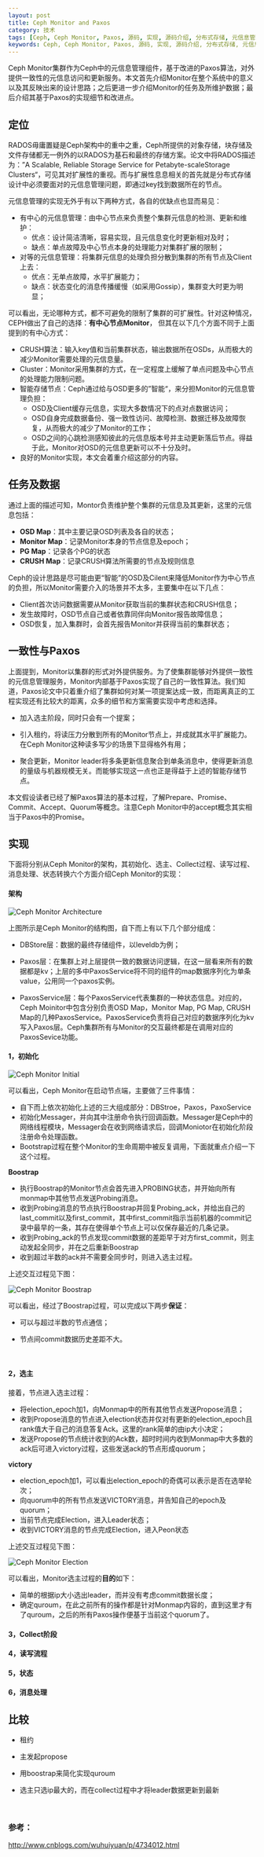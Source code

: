 ```yaml
---
layout: post
title: Ceph Monitor and Paxos
category: 技术
tags: [Ceph, Ceph Monitor, Paxos, 源码, 实现, 源码介绍, 分布式存储, 元信息管理, 一致性协议]
keywords: Ceph, Ceph Monitor, Paxos, 源码, 实现, 源码介绍, 分布式存储, 元信息管理, 一致性协议
---
```


Ceph Monitor集群作为Ceph中的元信息管理组件，基于改进的Paxos算法，对外提供一致性的元信息访问和更新服务。本文首先介绍Monitor在整个系统中的意义以及其反映出来的设计思路；之后更进一步介绍Monitor的任务及所维护数据；最后介绍其基于Paxos的实现细节和改进点。



## **定位**

RADOS毋庸置疑是Ceph架构中的重中之重，Ceph所提供的对象存储，块存储及文件存储都无一例外的以RADOS为基石和最终的存储方案。论文中将RADOS描述为：”A Scalable, Reliable Storage Service for Petabyte-scaleStorage Clusters“，可见其对扩展性的重视。而与扩展性息息相关的首先就是分布式存储设计中必须要面对的元信息管理问题，即通过key找到数据所在的节点。

元信息管理的实现无外乎有以下两种方式，各自的优缺点也显而易见：

- 有中心的元信息管理：由中心节点来负责整个集群元信息的检测、更新和维护：
  - 优点：设计简洁清晰，容易实现，且元信息变化时更新相对及时；
  - 缺点：单点故障及中心节点本身的处理能力对集群扩展的限制；
- 对等的元信息管理：将集群元信息的处理负担分散到集群的所有节点及Client上去：
  - 优点：无单点故障，水平扩展能力；
  - 缺点：状态变化的消息传播缓慢（如采用Gossip），集群变大时更为明显；

可以看出，无论哪种方式，都不可避免的限制了集群的可扩展性。针对这种情况，CEPH做出了自己的选择：**有中心节点Monitor**， 但其在以下几个方面不同于上面提到的有中心方式：

- CRUSH算法：输入key值和当前集群状态，输出数据所在OSDs，从而极大的减少Monitor需要处理的元信息量。
- Cluster：Monitor采用集群的方式，在一定程度上缓解了单点问题及中心节点的处理能力限制问题。
- 智能存储节点：Ceph通过给与OSD更多的”智能“，来分担Monitor的元信息管理负担：
  - OSD及Client缓存元信息，实现大多数情况下的点对点数据访问；
  - OSD自身完成数据备份、强一致性访问、故障检测、数据迁移及故障恢复，从而极大的减少了Monitor的工作；
  - OSD之间的心跳检测感知彼此的元信息版本号并主动更新落后节点。得益于此，Monitor对OSD的元信息更新可以不十分及时。
- 良好的Monitor实现，本文会着重介绍这部分的内容。




## **任务及数据**

通过上面的描述可知，Montor负责维护整个集群的元信息及其更新，这里的元信息包括：

- **OSD Map**：其中主要记录OSD列表及各自的状态；
- **Monitor Map**：记录Monitor本身的节点信息及epoch；
- **PG Map**：记录各个PG的状态
- **CRUSH Map**：记录CRUSH算法所需要的节点及规则信息

Ceph的设计思路是尽可能由更“智能”的OSD及Cilent来降低Monitor作为中心节点的负担，所以Monitor需要介入的场景并不太多，主要集中在以下几点：

- Client首次访问数据需要从Monitor获取当前的集群状态和CRUSH信息；
- 发生故障时，OSD节点自己或者依靠同伴向Monitor报告故障信息；
- OSD恢复，加入集群时，会首先报告Monitor并获得当前的集群状态；




## **一致性与Paxos**

上面提到，Monitor以集群的形式对外提供服务。为了使集群能够对外提供一致性的元信息管理服务，Monitor内部基于Paxos实现了自己的一致性算法。我们知道，Paxos论文中只着重介绍了集群如何对某一项提案达成一致，而距离真正的工程实现还有比较大的距离，众多的细节和方案需要实现中考虑和选择。

- 加入选主阶段，同时只会有一个提案；

- 引入租约，将读压力分散到所有的Monitor节点上，并成就其水平扩展能力。在Ceph Monitor这种读多写少的场景下显得格外有用；
- 聚合更新，Monitor leader将多条更新信息聚合到单条消息中，使得更新消息的量级与机器规模无关。而能够实现这一点也正是得益于上述的智能存储节点。

本文假设读者已经了解Paxos算法的基本过程，了解Prepare、Promise、Commit、Accept、Quorum等概念。注意Ceph Monitor中的accept概念其实相当于Paxos中的Promise。



## **实现**

下面将分别从Ceph Monitor的架构，其初始化、选主、Collect过程、读写过程、消息处理、状态转换六个方面介绍Ceph Monitor的实现：

#### **架构**

![Ceph Monitor Architecture](http://i.imgur.com/pmj3VAj.png)

上图所示是Ceph Monitor的结构图，自下而上有以下几个部分组成：

- DBStore层：数据的最终存储组件，以leveldb为例；


- Paxos层：在集群上对上层提供一致的数据访问逻辑，在这一层看来所有的数据都是kv；上层的多中PaxosService将不同的组件的map数据序列化为单条value，公用同一个paxos实例。
- PaxosService层：每个PaxosService代表集群的一种状态信息。对应的，Ceph Moinitor中包含分别负责OSD Map，Monitor Map, PG Map, CRUSH Map的几种PaxosService。PaxosService负责将自己对应的数据序列化为kv写入Paxos层。Ceph集群所有与Monitor的交互最终都是在调用对应的PaxosSevice功能。



#### **1，初始化**

![Ceph Monitor Initial](http://i.imgur.com/oPBqw19.png)

可以看出，Ceph Monitor在启动节点端，主要做了三件事情：

- 自下而上依次初始化上述的三大组成部分：DBStroe，Paxos，PaxoService
- 初始化Messager，并向其中注册命令执行回调函数。Messager是Ceph中的网络线程模块，Messager会在收到网络请求后，回调Moniotor在初始化阶段注册命令处理函数。
- Bootstrap过程在整个Monitor的生命周期中被反复调用，下面就重点介绍一下这个过程。

**Boostrap**

- 执行Boostrap的Monitor节点会首先进入PROBING状态，并开始向所有monmap中其他节点发送Probing消息。
- 收到Probing消息的节点执行Boostrap并回复Probing_ack，并给出自己的last_commit以及first_commit，其中first_commit指示当前机器的commit记录中最早的一条，其存在使得单个节点上可以仅保存最近的几条记录。
- 收到Probing_ack的节点发现commit数据的差距早于对方first_commit，则主动发起全同步，并在之后重新Boostrap
- 收到超过半数的ack并不需要全同步时，则进入选主过程。

上述交互过程见下图：

![Ceph Monitor Boostrap](http://i.imgur.com/aCN4fig.png)

可以看出，经过了Boostrap过程，可以完成以下两步**保证**：

- 可以与超过半数的节点通信；

- 节点间commit数据历史差距不大。

  ​



#### **2，选主**

接着，节点进入选主过程：

- 将election_epoch加1，向Monmap中的所有其他节点发送Propose消息；
- 收到Propose消息的节点进入election状态并仅对有更新的election_epoch且rank值大于自己的消息答复Ack。这里的rank简单的由ip大小决定；
- 发送Propose的节点统计收到的Ack数，超时时间内收到Monmap中大多数的ack后可进入victory过程，这些发送ack的节点形成quorum；

**victory**

- election_epoch加1，可以看出election_epoch的奇偶可以表示是否在选举轮次；
- 向quorum中的所有节点发送VICTORY消息，并告知自己的epoch及quorum；
- 当前节点完成Election，进入Leader状态；
- 收到VICTORY消息的节点完成Election，进入Peon状态

上述交互过程见下图：

![Ceph Monitor Election](http://i.imgur.com/INz6V5X.png)

可以看出，Monitor选主过程的**目的**如下：

- 简单的根据ip大小选出leader，而并没有考虑commit数据长度；
- 确定quroum，在此之前所有的操作都是针对Monmap内容的，直到这里才有了quroum，之后的所有Paxos操作便基于当前这个quorum了。



#### 3，Collect阶段



#### **4，读写流程**



#### **5，状态**



#### 6，**消息处理**



## **比较**

- 租约

- 主发起propose

- 用boostrap来简化实现quroum

- 选主只选ip最大的，而在collect过程中才将leader数据更新到最新

  ​











### **参考：**

http://www.cnblogs.com/wuhuiyuan/p/4734012.html